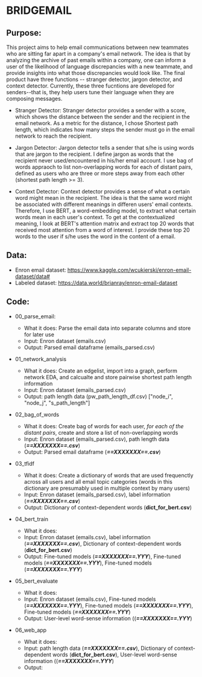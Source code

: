 # BRIDGEMAIL

## Purpose: 
This project aims to help email communications between new teammates who are sitting far apart in a company's email network. The idea is that by analyzing the archive of past emails within a company, one can inform a user of the likelihood of language discrepancies with a new teammate, and provide insights into what those discrepancies would look like. The final product have three functions -- stranger detector, jargon detector, and context detector. Currently, these three fucntions are developed for senders--that is, they help users tune their language when they are composing messages. 

* Stranger Detector: Stranger detector provides a sender with a score, which shows the distance between the sender and the recipient in the email network. As a metric for the distance, I chose Shortest path length, which indicates how many steps the sender must go in the email network to reach the recipient. 

* Jargon Detector: Jargon detector tells a sender that s/he is using words that are jargon to the recipient. I define jargon as words that the recipient never used/encountered in his/her email account. I use bag of words appraoch to list non-overlapping words for each of distant pairs, defined as users who are three or more steps away from each other (shortest path length >= 3).

* Context Detector: Context detector provides a sense of what a certain word might mean in the recipient. The idea is that the same word might be associated with different meanings in differen users' email contexts. Therefore, I use BERT, a word-embedding model, to extract what certain words mean in each user's context. To get at the contextualized meaning, I look at BERT's attention matrix and extract top 20 words that received most attention from a word of interest. I provide these top 20 words to the user if s/he uses the word in the content of a email. 


## Data: 
* Enron email dataset: https://www.kaggle.com/wcukierski/enron-email-dataset/data#
* Labeled dataset: https://data.world/brianray/enron-email-dataset

## Code:

* 00_parse_email: 
  * What it does: Parse the email data into separate columns and store for later use 
  * Input: Enron dataset (emails.csv)
  * Output: Parsed email dataframe (emails_parsed.csv)

* 01_network_analysis
  * What it does: Create an edgelist, import into a graph, perform network EDA, and calcualte and store pairwise shortest path length information  
  * Input: Enron dataset (emails_parsed.csv)
  * Output: path length data (pw_path_length_df.csv) ["node_i", "node_j", "s_path_length"]

* 02_bag_of_words
  * What it does: Create bag of words for each user, *for each of the distant pairs*, create and store a list of non-overlapping words
  * Input: Enron dataset (emails_parsed.csv), path length data (***==XXXXXXX==.csv***) 
  * Output: Parsed email dataframe (***==XXXXXXX==.csv***)

* 03_tfidf
  * What it does: Create a dictionary of words that are used frequenctly across all users and all email topic categories (words in this dictionary are presumably used in  multiple context by many users) 
  * Input: Enron dataset (emails_parsed.csv), label information (***==XXXXXXX==.csv***)
  * Output: Dictionary of context-dependent words (**dict_for_bert.csv**)

* 04_bert_train
  * What it does: 
  * Input: Enron dataset (emails.csv), label information (***==XXXXXXX==.csv***),  Dictionary of context-dependent words (**dict_for_bert.csv**)
  * Output: Fine-tuned models (***==XXXXXXX==.YYY***), Fine-tuned models (***==XXXXXXX==.YYY***), Fine-tuned models (***==XXXXXXX==.YYY***)

* 05_bert_evaluate
  * What it does:  
  * Input: Enron dataset (emails.csv), Fine-tuned models (***==XXXXXXX==.YYY***), Fine-tuned models (***==XXXXXXX==.YYY***), Fine-tuned models (***==XXXXXXX==.YYY***)
  * Output: User-level word-sense information ((***==XXXXXXX==.YYY***)

* 06_web_app
  * What it does: 
  * Input: path length data (***==XXXXXXX==.csv***),  Dictionary of context-dependent words (**dict_for_bert.csv**), User-level word-sense information ((***==XXXXXXX==.YYY***)
  * Output: 


